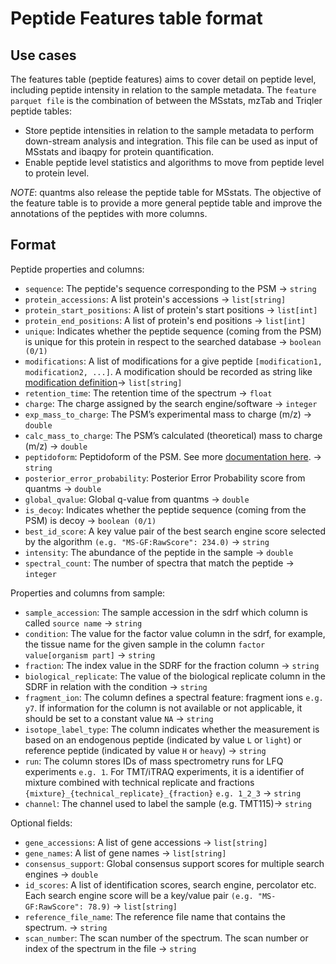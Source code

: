 # Peptide Features table format

## Use cases

The features table (peptide features) aims to cover detail on peptide level, including peptide intensity in relation to the sample metadata. The `feature parquet file` is the combination of between the MSstats, mzTab and Triqler peptide tables:

- Store peptide intensities in relation to the sample metadata to perform down-stream analysis and integration. This file can be used as input of MSstats and ibaqpy for protein quantification. 
- Enable peptide level statistics and algorithms to move from peptide level to protein level.

*NOTE*: quantms also release the peptide table for MSstats. The objective of the feature table is to provide a more general peptide table and improve the annotations of the peptides with more columns. 

## Format

Peptide properties and columns: 

- `sequence`: The peptide's sequence corresponding to the PSM -> `string`
- `protein_accessions`: A list protein's accessions -> `list[string]` 
- `protein_start_positions`: A list of protein's start positions -> `list[int]`
- `protein_end_positions`: A list of protein's end positions -> `list[int]`
- `unique`: Indicates whether the peptide sequence (coming from the PSM) is unique for this protein in respect to the searched database -> `boolean (0/1)`
- `modifications`: A list of modifications for a give peptide `[modification1, modification2, ...]`. A modification should be recorded as string like [modification definition](README.md#modifications)-> `list[string]`
- `retention_time`: The retention time of the spectrum -> `float`
- `charge`: The charge assigned by the search engine/software -> `integer`
- `exp_mass_to_charge`: The PSM’s experimental mass to charge (m/z) -> `double`
- `calc_mass_to_charge`: The PSM’s calculated (theoretical) mass to charge (m/z) -> `double`
- `peptidoform`: Peptidoform of the PSM. See more [documentation here](README.md#peptidoform). -> `string`
- `posterior_error_probability`: Posterior Error Probability score from quantms -> `double`
- `global_qvalue`: Global q-value from quantms -> `double`
- `is_decoy`: Indicates whether the peptide sequence (coming from the PSM) is decoy -> `boolean (0/1)`
- `best_id_score`: A key value pair of the best search engine score selected by the algorithm `(e.g. "MS-GF:RawScore": 234.0)` -> `string`
- `intensity`: The abundance of the peptide in the sample -> `double`
- `spectral_count`: The number of spectra that match the peptide -> `integer`

Properties and columns from sample: 

- `sample_accession`: The sample accession in the sdrf which column is called `source name` -> `string`
- `condition`: The value for the factor value column in the sdrf, for example, the tissue name for the given sample in the column `factor value[organism part]` -> `string`
- `fraction`: The index value in the SDRF for the fraction column -> `string`
- `biological_replicate`: The value of the biological replicate column in the SDRF in relation with the condition -> `string`
- `fragment_ion`: The column defines a spectral feature: fragment ions `e.g. y7`. If information for the column is not available or not applicable, it should be set to a constant value `NA` -> `string`
- `isotope_label_type`: The column indicates whether the measurement is based on an endogenous peptide (indicated by value `L` or `light`) or reference peptide (indicated by value `H` or `heavy`) -> `string`
- `run`: The column stores IDs of mass spectrometry runs for LFQ experiments `e.g. 1`. For TMT/iTRAQ experiments, it is a identifier of mixture combined with technical replicate and fractions `{mixture}_{technical_replicate}_{fraction}` `e.g. 1_2_3` -> `string`
- `channel`: The channel used to label the sample (e.g. TMT115)-> `string`

Optional fields:

- `gene_accessions`: A list of gene accessions -> `list[string]`
- `gene_names`: A list of gene names -> `list[string]`
- `consensus_support`: Global consensus support scores for multiple search engines -> `double`
- `id_scores`: A list of identification scores, search engine, percolator etc. Each search engine score will be a key/value pair `(e.g. "MS-GF:RawScore": 78.9)` -> `list[string]`
- `reference_file_name`: The reference file name that contains the spectrum. -> `string` 
- `scan_number`: The scan number of the spectrum. The scan number or index of the spectrum in the file -> `string` 
